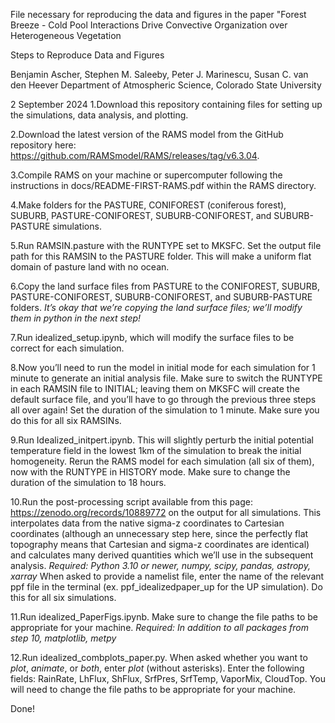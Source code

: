 File necessary for reproducing the data and figures in the paper "Forest Breeze - Cold Pool Interactions Drive Convective Organization over Heterogeneous Vegetation

Steps to Reproduce Data and Figures

Benjamin Ascher, Stephen M. Saleeby, Peter J. Marinescu, Susan C. van den Heever
Department of Atmospheric Science, Colorado State University

2 September 2024
1.Download this repository containing files for setting up the simulations, data analysis, and plotting.

2.Download the latest version of the RAMS model from the GitHub repository here: https://github.com/RAMSmodel/RAMS/releases/tag/v6.3.04.

3.Compile RAMS on your machine or supercomputer following the instructions in docs/README-FIRST-RAMS.pdf within the RAMS directory.

4.Make folders for the PASTURE, CONIFOREST (coniferous forest), SUBURB, PASTURE-CONIFOREST, SUBURB-CONIFOREST, and SUBURB-PASTURE simulations.

5.Run RAMSIN.pasture with the RUNTYPE set to MKSFC. Set the output file path for this RAMSIN to the PASTURE folder. This will make a uniform flat domain of pasture land with no ocean.

6.Copy the land surface files from PASTURE to the CONIFOREST, SUBURB, PASTURE-CONIFOREST, SUBURB-CONIFOREST, and SUBURB-PASTURE folders. *It’s okay that we’re copying the land surface files; we’ll modify them in python in the next step!*

7.Run idealized_setup.ipynb, which will modify the surface files to be correct for each simulation. 

8.Now you’ll need to run the model in initial mode for each simulation for 1 minute to generate an initial analysis file. Make sure to switch the RUNTYPE in each RAMSIN file to INITIAL; leaving them on MKSFC will create the default surface file, and you’ll have to go through the previous three steps all over again! Set the duration of the simulation to 1 minute. Make sure you do this for all six RAMSINs.

9.Run Idealized_initpert.ipynb. This will slightly perturb the initial potential temperature field in the lowest 1km of the simulation to break the initial homogeneity. 
Rerun the RAMS model for each simulation (all six of them), now with the RUNTYPE in HISTORY mode. Make sure to change the duration of the simulation to 18 hours.

10.Run the post-processing script available from this page: https://zenodo.org/records/10889772 on the output for all simulations. This interpolates data from the native sigma-z coordinates to Cartesian coordinates (although an unnecessary step here, since the perfectly flat topography means that Cartesian and sigma-z coordinates are identical) and calculates many derived quantities which we’ll use in the subsequent analysis. *Required: Python 3.10 or newer, numpy, scipy, pandas, astropy, xarray*
When asked to provide a namelist file, enter the name of the relevant ppf file in the terminal (ex. ppf_idealizedpaper_up for the UP simulation). Do this for all six simulations.

11.Run idealized_PaperFigs.ipynb. Make sure to change the file paths to be appropriate for your machine. *Required: In addition to all packages from step 10, matplotlib, metpy*

12.Run idealized_combplots_paper.py. When asked whether you want to *plot*, *animate*, or *both*, enter *plot* (without asterisks). Enter the following fields: RainRate, LhFlux, ShFlux, SrfPres, SrfTemp, VaporMix, CloudTop. You will need to change the file paths to be appropriate for your machine.

Done!

